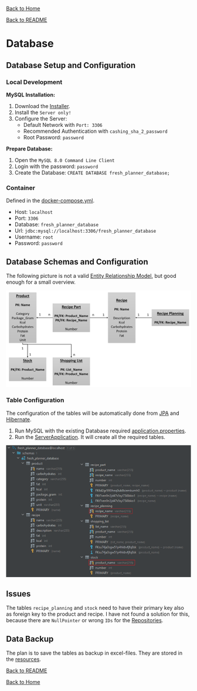 [Back to Home](https://github.com/FoodAppGroup/FoodApp-Server)

[Back to README](../README.md)

# Database

## Database Setup and Configuration

### Local Development

__MySQL Installation:__

1. Download the [Installer](https://dev.mysql.com/downloads/installer/).
2. Install the `Server only!`
3. Configure the Server:
   * Default Network with `Port: 3306`
   * Recommended Authentication with `cashing_sha_2_password`
   * Root Password: `password`

__Prepare Database:__

1. Open the `MySQL 8.0 Command Line Client`
2. Login with the password: `password`
3. Create the Database: `CREATE DATABASE fresh_planner_database;`

### Container

Defined in the [docker-compose.yml](../docker-compose.yml).

* Host: `localhost`
* Port: `3306`
* Database: `fresh_planner_database`
* Url: `jdbc:mysql://localhost:3306/fresh_planner_database`
* Username: `root`
* Password: `password`

## Database Schemas and Configuration

The following picture is not a
valid [Entity Relationship Model](https://en.wikipedia.org/wiki/Entity%E2%80%93relationship_model), but good enough for
a small overview.

![Entity Modelling](files/Modelling_Entities.png)

### Table Configuration

The configuration of the tables will be automatically done from [JPA](https://spring.io/guides/gs/accessing-data-jpa/)
and [Hibernate](https://hibernate.org/).

1. Run MySQL with the existing Database required [application.properties](../src/main/resources/application.properties).
2. Run the [ServerApplication](../src/main/java/com/spring/ServerApplication.java). It will create all the required
   tables.

![Entity Modelling](files/Modelling_Tables.png)

## Issues

The tables `recipe_planning` and `stock` need to have their primary key also as foreign key to the product and recipe. I
have not found a solution for this, because there are `NullPointer` or wrong `IDs` for
the [Repositories](../src/main/java/com/spring/database/repository).

## Data Backup

The plan is to save the tables as backup in excel-files. They are stored in
the [resources](../src/main/resources/database_backup).

[Back to README](../README.md)

[Back to Home](https://github.com/FoodAppGroup/FoodApp-Server)

